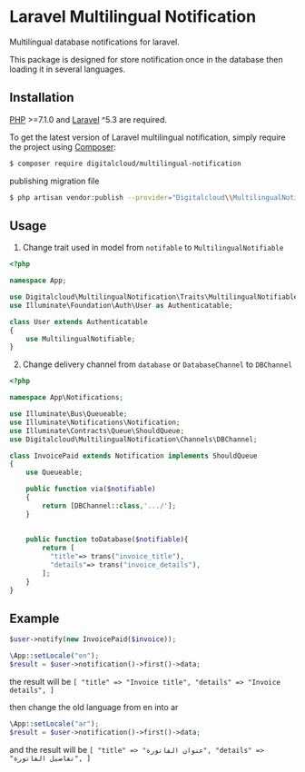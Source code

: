 # Laravel Multilingual Notification
Multilingual database notifications for laravel.

This package is designed for store notification once in the database then loading it in several languages.
 

## Installation

[PHP](https://php.net) >=7.1.0 and [Laravel](http://laravel.com) ^5.3 are required.

To get the latest version of Laravel multilingual notification, simply require the project using [Composer](https://getcomposer.org):

```bash
$ composer require digitalcloud/multilingual-notification
```

publishing migration file
```bash
$ php artisan vendor:publish --provider="Digitalcloud\\MultilingualNotification\\MultilingualNotificationServiceProvider"
```

## Usage

1. Change trait used in model from `notifable` to `MultilingualNotifiable`
```PHP
<?php

namespace App;

use Digitalcloud\MultilingualNotification\Traits\MultilingualNotifiable;
use Illuminate\Foundation\Auth\User as Authenticatable;

class User extends Authenticatable
{
    use MultilingualNotifiable;
}
```

2. Change delivery channel from `database` or `DatabaseChannel` to `DBChannel`
```PHP
<?php

namespace App\Notifications;

use Illuminate\Bus\Queueable;
use Illuminate\Notifications\Notification;
use Illuminate\Contracts\Queue\ShouldQueue;
use Digitalcloud\MultilingualNotification\Channels\DBChannel;

class InvoicePaid extends Notification implements ShouldQueue
{
    use Queueable;

    public function via($notifiable)
    {
        return [DBChannel::class,'.../'];
    }
    
    
    public function toDatabase($notifiable){
        return [
          "title"=> trans("invoice_title"),
          "details"=> trans("invoice_details"),
        ];
    }
}
```

## Example
```PHP
$user->notify(new InvoicePaid($invoice));

\App::setLocale("en");
$result = $user->notification()->first()->data;
```
the result will be
`[
             "title" => "Invoice title",
             "details" => "Invoice details",
 ]`
 
then change the old language from en into ar
 ```PHP
\App::setLocale("ar");
$result = $user->notification()->first()->data;
```
and the result will be
`[
             "title" => "عنوان الفاتورة",
             "details" => "تفاصيل الفاتورة",
 ]`